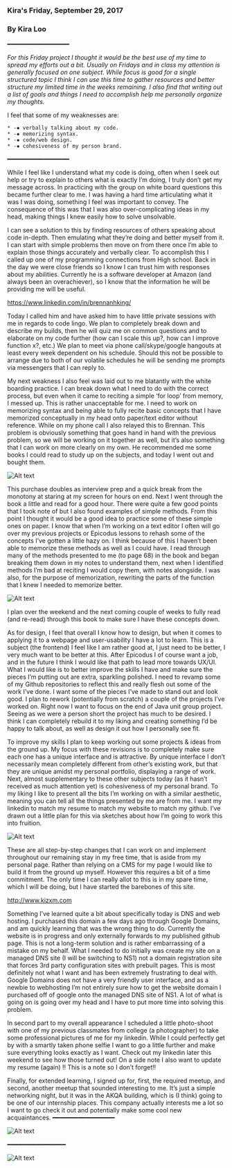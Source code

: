 ### Kira's Friday, September 29, 2017
### By Kira Loo
━━━━━━━━━━━━━━━━━

_For this Friday project I thought it would be the best use of my time to spread my efforts out a bit. Usually on Fridays and in class my attention is generally focused on one subject. While focus is good for a single structured topic I think I can use this time to gather resources and better structure my limited time in the weeks remaining. I also find that writing out a list of goals and things I need to accomplish help me personally organize my thoughts._

I feel that some of my weaknesses are:

	* -✸ verbally talking about my code.
	* -✸ memorizing syntax.
	* -✸ code/web design.
	* -✸ cohesiveness of my person brand.

━━━━━━━━━━━━━━━━━

While I feel like I understand what my code is doing, often when I seek out help or try to explain to others what is exactly I’m doing, I truly don’t get my message across.
In practicing with the group on white board questions this became further clear to me. I was having a hard time articulating what it was I was doing, something I feel was important to convey.
The consequence of this was that I was also over-complicating ideas in my head, making things I knew easily how to solve unsolvable.

I can see a solution to this by finding resources of others speaking about code in-depth. Then emulating what they’re doing and better myself from it.
I can start with simple problems then move on from there once I’m able to explain those things accurately and verbally clear.
To accomplish this I called up one of my programming connections from High school. Back in the day we were close friends so I know I can trust him with responses about my abilities.
Currently he is a software developer at Amazon (and always been an overachiever), so I know that the information he will be providing me will be useful.

  <https://www.linkedin.com/in/brennanhking/>

Today I called him and have asked him to have little private sessions with me in regards to code lingo.
We plan to completely break down and describe my builds, then he will quiz me on common questions and to elaborate on my code further (how can I scale this up?, how can I improve function x?, etc.)
We plan to meet via phone call/skype/google hangouts at least every week dependent on his schedule.
Should this not be possible to arrange due to both of our volatile schedules he will be sending me prompts via messengers that I can reply to.

My next weakness I also feel was laid out to me blatantly with the white boarding practice.
I can break down what I need to do with the correct process, but even when it came to reciting a simple ‘for loop’ from memory, I messed up.
This is rather unacceptable for me. I need to work on memorizing syntax and being able to fully recite basic concepts that I have memorized conceptually in my head onto paper/text editor without reference.
While on my phone call I also relayed this to Brennan.
This problem is obviously something that goes hand in hand with the previous problem, so we will be working on it together as well, but it’s also something that I can work on more clearly on my own.
He recommended me some books I could read to study up on the subjects, and today I went out and bought them.

  ![Alt text](books.jpg)

This purchase doubles as interview prep and a quick break from the monotony at staring at my screen for hours on end.
Next I went through the book a little and read for a good hour.
There were quite a few good points that I took note of but I also found examples of simple methods.
From this point I thought it would be a good idea to practice some of these simple ones on paper.
I know that when I’m working on a text editor I often will go over my previous projects or Epicodus lessons to rehash some of the concepts I’ve gotten a little hazy on.
I think because of this I haven’t been able to memorize these methods as well as I could have.
I read through many of the methods presented to me (to page 68) in the book and began breaking them down in my notes to understand them, next when I identified methods I’m bad at reciting I would copy them, with notes alongside.
I was also, for the purpose of memorization, rewriting the parts of the function that I knew I needed to memorize better.

  ![Alt text](notes.jpg)

I plan over the weekend and the next coming couple of weeks to fully read (and re-read) through this book to make sure I have these concepts down.


As for design, I feel that overall I know how to design, but when it comes to applying it to a webpage and user-usability I have a lot to learn. This is a subject (the frontend) I feel like I am rather good at, I just need to be better, I very much want to be better at this.
After Epicodus I of course want a job, and in the future I think I would like that path to lead more towards UX/UI.
What I would like is to better improve the skills I have and make sure the pieces I’m putting out are extra, sparkling polished.
I need to revamp some of my Github repositories to reflect this and really flesh out some of the work I’ve done.
I want some of the pieces I’ve made to stand out and look good. I plan to rework (potentially from scratch) a couple of the projects I’ve worked on.
Right now I want to focus on the end of Java unit group project. Seeing as we were a person short the project has much to be desired.
I think I can completely rebuild it to my liking and creating something I’d be happy to talk about, as well as design it out how I personally see fit.

To improve my skills I plan to keep working out some projects & ideas from the ground up.
My focus with these revisions is to completely make sure each one has a unique interface and is attractive.
By unique interface I don’t necessarily mean completely different from other’s existing work, but that they are unique amidst my personal portfolio, displaying a range of work.
Next, almost supplementary to these other subjects today (as it hasn’t received as much attention yet) is cohesiveness of my personal brand.
To my liking I like to present all the bits I’m working on with a similar aesthetic, meaning you can tell all the things presented by me are from me.
I want my linkedin to match my resume to match my website to match my github. I’ve drawn out a little plan for this via sketches about how I’m going to work this into fruition.

 ![Alt text](sketches.jpg)

These are all step-by-step changes that I can work on and implement throughout our remaining stay in my free time, that is aside from my personal page.
Rather than relying on a CMS for my page I would like to build it from the ground up myself.
However this requires a bit of a time commitment.
The only time I can really allot to this is in my spare time, which I will be doing, but I have started the barebones of this site.

 <http://www.kizxm.com>

Something I’ve learned quite a bit about specifically today is DNS and web hosting.
I purchased this domain a few days ago through Google Domains, and am quickly learning that was the wrong thing to do.
Currently the website is in progress and only externally forwards to my published github page.
This is not a long-term solution and is rather embarrassing of a mistake on my behalf.
What I needed to do initially was create my site on a managed DNS site (I will be switching to NS1) not a domain registration site that forces 3rd party configuration sites with prebuilt pages.
This is most definitely not what I want and has been extremely frustrating to deal with.
Google Domains does not have a very friendly user interface, and as a newbie to webhosting I’m not entirely sure how to get the website domain I purchased off of google onto the managed DNS site of NS1.
A lot of what is going on is going over my head and I have to put more time into solving this problem.

In second part to my overall appearance I scheduled a little photo-shoot with one of my previous classmates from college (a photographer) to take some professional pictures of me for my linkedin.
While I could perfectly get by with a smartly taken phone selfie I want to go a little further and make sure everything looks exactly as I want.
Check out my linkedin later this weekend to see how those turned out!
On a side note I also want to update my resume (again) !! This is a note so I don’t forget!!


Finally, for extended learning, I signed up for, first, the required meetup, and second, another meetup that sounded interesting to me.
It’s just a simple networking night, but it was in the AKQA building, which is (I think) going to be one of our internship places.
This company actually interests me a lot so I want to go check it out and potentially make some cool new acquaintances.
━━━━━━━━━━━━━━━━━

![Alt text](ticket1.png)

━━━━━━━━━━━━━━━━


![Alt text](ticket2.png)
